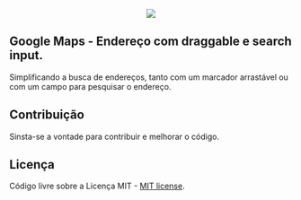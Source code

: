 <p align="center"><img src="https://i.imgur.com/keVgqDX.png"></p>


## Google Maps - Endereço com draggable e search input.

Simplificando a busca de endereços, tanto com um marcador arrastável ou com um campo para pesquisar o endereço.


## Contribuição

Sinsta-se a vontade para contribuir e melhorar o código.


## Licença

Código livre sobre a Licença MIT - [MIT license](https://opensource.org/licenses/MIT).

